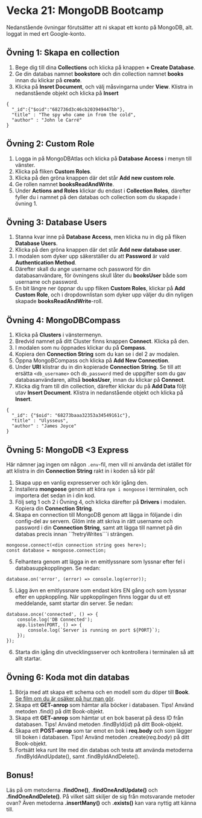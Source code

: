 # Vecka 21: MongoDB Bootcamp

Nedanstående övningar förutsätter att ni skapat ett konto på MongoDB, alt. loggat in med ert Google-konto.

## Övning 1: Skapa en collection
1. Bege dig till dina **Collections** och klicka på knappen **+ Create Database**.
2. Ge din databas namnet **bookstore** och din collection namnet **books** innan du klickar på **create**.
3. Klicka på **Insret Document**, och välj måsvingarna under **View**. Klistra in nedanstående objekt och klicka på **Insert**

```
{
  "_id":{"$oid":"682736d3c46cb203949447bb"},
  "title" : "The spy who came in from the cold",
  "author" : "John le Carré"
}
```


## Övning 2: Custom Role
1. Logga in på MongoDBAtlas och klicka på **Database Access** i menyn till vänster.
2. Klicka på fliken **Custom Roles**.
3. Klicka på den gröna knappen där det står **Add new custom role**.
4. Ge rollen namnet **booksReadAndWrite**.
5. Under **Actions and Roles** klickar du endast i **Collection Roles**, därefter fyller du i namnet på den databas och collection som du skapade i övning 1.

## Övning 3: Database Users
1. Stanna kvar inne på **Database Access**, men klicka nu in dig på fliken **Database Users**.
2. Klicka på den gröna knappen där det står **Add new database user**.
3. I modalen som dyker upp säkerställer du att **Password** är vald **Authentication Method**.
4. Därefter skall du ange username och password för din databasanvändare, för övningens skull låter du **booksUser** både som username och password.
5. En bit längre ner öppnar du upp fliken **Custom Roles**, klickar på **Add Custom Role**, och i dropdownlistan som dyker upp väljer du din nyligen skapade **booksReadAndWrite**-roll.

## Övning 4: MongoDBCompass
1. Klicka på **Clusters** i vänstermenyn.
2. Bredvid namnet på ditt Cluster finns knappen **Connect**. Klicka på den.
3. I modalen som nu öppnades klickar du på **Compass**.
4. Kopiera den **Connection String** som du kan se i del 2 av modalen.
5. Öppna MongoBCompass och klicka på **Add New Connection**.
6. Under **URI** klistrar du in din kopierade **Connection String**. Se till att ersätta ``<db_username>`` och ``db_password`` med de uppgifter som du gav databasanvändaren, alltså **booksUser**, innan du klickar på **Connect**.
7. Klicka dig fram till din collection, därefter klickar du på **Add Data** följt utav **Insert Document**. Klistra in nedanstående objekt och klicka på **Insert**.

```
{
  "_id": {"$oid": "68273baaa32353a34549161c"},
  "title" : "Ulysseus",
  "author" : "James Joyce"
}
```

## Övning 5: MongoDB <3 Express

Här nämner jag ingen om någon ``.env``-fil, men vill ni använda det istället för att klistra in din **Connection String** rakt in i koden så kör på!

1. Skapa upp en vanlig expresserver och kör igång den.
2. Installera **mongoose** genom att köra ``npm i mongoose`` i terminalen, och importera det sedan in i din kod.
3. Följ setg 1 och 2 i Övning 4, och klicka därefter på **Drivers** i modalen. Kopiera din **Connection String**.
4. Skapa en connection till MongoDB genom att lägga in följande i din config-del av servern. Glöm inte att skriva in rätt username och password i din **Connection String**, samt att lägga till namnet på din databas precis innan ``?retryWrites```i strängen.
 ```
 mongoose.connect(<din connection string goes here>);
 const database = mongoose.connection;
 ```
5. Felhantera genom att lägga in en emitlyssnare som lyssnar efter fel i databasuppkopplingen. Se nedan:
```
database.on('error', (error) => console.log(error));
```
5. Lägg ävn en emitlyssnare som endast körs EN gång och som lyssnar efter en uppkoppling. När uppkopplingen finns loggar du ut ett meddelande, samt startar din server. Se nedan:
```
database.once('connected', () => {
    console.log('DB Connected');
    app.listen(PORT, () => {
        console.log(`Server is running on port ${PORT}`);
    });
});
```
6. Starta din igång din utvecklingsserver och kontrollera i terminalen så att allt startar.

## Övning 6: Koda mot din databas
1. Börja med att skapa ett schema och en modell som du döper till **Book**. [Se film om du är osäker på hur man gör](https://vimeo.com/1084944396/ed8c72e00b?share=copy).
2. Skapa ett **GET-anrop** som hämtar alla böcker i databasen. Tips! Använd metoden .find() på ditt Book-objekt.
3. Skapa ett **GET-anrop** som hämtar ut en bok baserat på dess ID från databasen. Tips! Använd metoden .findById(*id*) på ditt Book-objekt.
4. Skapa ett **POST-anrop** som tar emot en bok i **req.body** och som lägger till boken i databasen. Tips! Använd metoden .create(*req.body*) på ditt Book-objekt.
5. Fortsätt leka runt lite med din databas och testa att använda metoderna .findByIdAndUpdate(), samt .findByIdAndDelete().

## Bonus!
Läs på om metoderna **.findOne()**, **.findOneAndUpdate()** och **.findOneAndDelete()**. På vilket sätt skiljer de sig från motsvarande metoder ovan? Även metoderna **.insertMany()** och **.exists()** kan vara nyttig att känna till.
